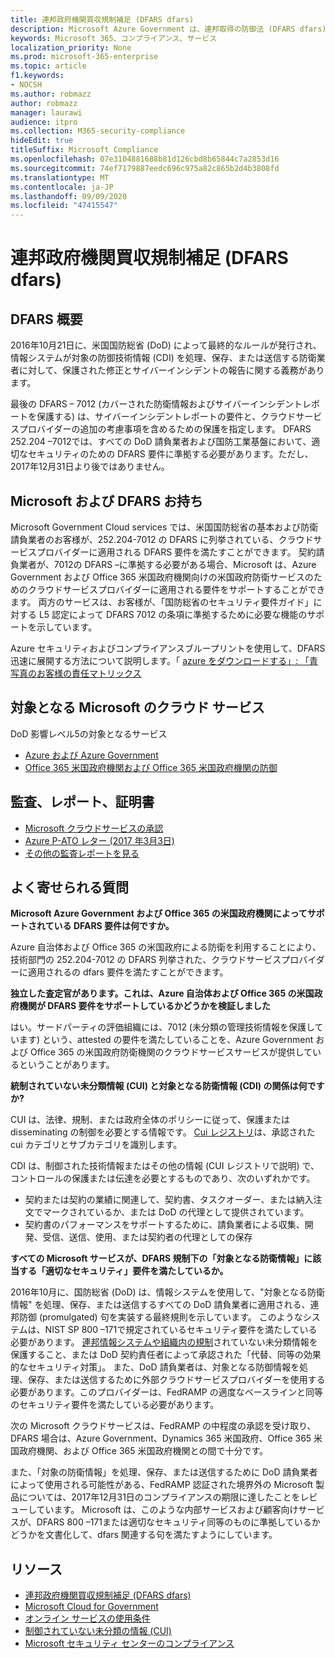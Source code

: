 ```yaml
---
title: 連邦政府機関買収規制補足 (DFARS dfars)
description: Microsoft Azure Government は、連邦取得の防御法 (DFARS dfars) の要件をサポートしています。
keywords: Microsoft 365、コンプライアンス、サービス
localization_priority: None
ms.prod: microsoft-365-enterprise
ms.topic: article
f1.keywords:
- NOCSH
ms.author: robmazz
author: robmazz
manager: laurawi
audience: itpro
ms.collection: M365-security-compliance
hideEdit: true
titleSuffix: Microsoft Compliance
ms.openlocfilehash: 07e3104881688b81d126cbd8b65844c7a2853d16
ms.sourcegitcommit: 74ef7179887eedc696c975a82c865b2d4b3808fd
ms.translationtype: MT
ms.contentlocale: ja-JP
ms.lasthandoff: 09/09/2020
ms.locfileid: "47415547"
---
```

# <a name="defense-federal-acquisition-regulation-supplement-dfars"></a>連邦政府機関買収規制補足 (DFARS dfars)

## <a name="dfars-overview"></a>DFARS 概要

2016年10月21日に、米国国防総省 (DoD) によって最終的なルールが発行され、情報システムが対象の防御技術情報 (CDI) を処理、保存、または送信する防衛業者に対して、保護された修正とサイバーインシデントの報告に関する義務があります。  
  
最後の DFARS – 7012 (カバーされた防衛情報およびサイバーインシデントレポートを保護する) は、サイバーインシデントレポートの要件と、クラウドサービスプロバイダーの追加の考慮事項を含めるための保護を指定します。 DFARS 252.204 –7012では、すべての DoD 請負業者および国防工業基盤において、適切なセキュリティのための DFARS 要件に準拠する必要があります。ただし、2017年12月31日より後ではありません。

## <a name="microsoft-and-dfars"></a>Microsoft および DFARS お持ち

Microsoft Government Cloud services では、米国国防総省の基本および防衛請負業者のお客様が、252.204-7012 の DFARS に列挙されている、クラウドサービスプロバイダーに適用される DFARS 要件を満たすことができます。 契約請負業者が、7012の DFARS –に準拠する必要がある場合、Microsoft は、Azure Government および Office 365 米国政府機関向けの米国政府防衛サービスのためのクラウドサービスプロバイダーに適用される要件をサポートすることができます。 両方のサービスは、お客様が、「国防総省のセキュリティ要件ガイド」に対する L5 認定によって DFARS 7012 の条項に準拠するために必要な機能のサポートを示しています。  
  
Azure セキュリティおよびコンプライアンスブループリントを使用して、DFARS 迅速に展開する方法について説明します。「 [azure をダウンロードする」: 「青写真のお客様の責任マトリックス](https://servicetrust.microsoft.com/ViewPage/Blueprint?command=Download&downloadType=Document&downloadId=7ed1b47c-b180-4323-9aec-21712d54b167&docTab=fc060920-cdb8-11e7-bacf-0bf52b09d912_DoD_Blueprint)

## <a name="microsoft-in-scope-cloud-services"></a>対象となる Microsoft のクラウド サービス

DoD 影響レベル5の対象となるサービス

- [Azure および Azure Government](https://aka.ms/AzureCompliance)
- [Office 365 米国政府機関および Office 365 米国政府機関の防御](https://go.microsoft.com/fwlink/p/?LinkID=2077751)

## <a name="audits-reports-and-certificates"></a>監査、レポート、証明書

- [Microsoft クラウドサービスの承認](https://marketplace.fedramp.gov/index.html#/products?status=Compliant&sort=productName)
- [Azure P-ATO レター (2017 年3月3日)](https://servicetrust.microsoft.com/ViewPage/MSComplianceGuide?command=Download&downloadType=Document&downloadId=94ff5b42-4077-4612-8cf7-3194ded323dc&docTab=4ce99610-c9c0-11e7-8c2c-f908a777fa4d_GRC_Assessment_Reports)
- [その他の監査レポートを見る](https://aka.ms/auditreports)

## <a name="frequently-asked-questions"></a>よく寄せられる質問

**Microsoft Azure Government および Office 365 の米国政府機関によってサポートされている DFARS 要件は何ですか。**

Azure 自治体および Office 365 の米国政府による防衛を利用することにより、技術部門の 252.204-7012 の DFARS 列挙された、クラウドサービスプロバイダーに適用されるの dfars 要件を満たすことができます。

**独立した査定官があります。これは、Azure 自治体および Office 365 の米国政府機関が DFARS 要件をサポートしているかどうかを検証しました**

はい。サードパーティの評価組織には、7012 (未分類の管理技術情報を保護しています) という、attested の要件を満たしていることを、Azure Government および Office 365 の米国政府防衛機関のクラウドサービスサービスが提供しているということがあります。

**統制されていない未分類情報 (CUI) と対象となる防衛情報 (CDI) の関係は何ですか?**

CUI は、法律、規制、または政府全体のポリシーに従って、保護または disseminating の制御を必要とする情報です。 [Cui レジストリ](https://www.archives.gov/cui/registry/category-list.html)は、承認された cui カテゴリとサブカテゴリを識別します。

CDI は、制御された技術情報またはその他の情報 (CUI レジストリで説明) で、コントロールの保護または伝達を必要とするものであり、次のいずれかです。

- 契約または契約の業績に関連して、契約書、タスクオーダー、または納入注文でマークされているか、または DoD の代理として提供されています。
- 契約書のパフォーマンスをサポートするために、請負業者による収集、開発、受信、送信、使用、または契約者の代理としての保存

**すべての Microsoft サービスが、DFARS 規制下の「対象となる防衛情報」に該当する「適切なセキュリティ」要件を満たしているか。**

2016年10月に、国防総省 (DoD) は、情報システムを使用して、"対象となる防衛情報" を処理、保存、または送信するすべての DoD 請負業者に適用される、連邦防御 (promulgated) 句を実装する最終規則を示しています。 このようなシステムは、NIST SP 800 –171で規定されているセキュリティ要件を満たしている必要があります。 [連邦情報システムや組織内の規制](https://nvlpubs.nist.gov/nistpubs/SpecialPublications/NIST.SP.800-171.pdf)されていない未分類情報を保護すること、または DoD 契約責任者によって承認された「代替、同等の効果的なセキュリティ対策」。 また、DoD 請負業者は、対象となる防御情報を処理、保存、または送信するために外部クラウドサービスプロバイダーを使用する必要があります。このプロバイダーは、FedRAMP の適度なベースラインと同等のセキュリティ要件を満たしている必要があります。

次の Microsoft クラウドサービスは、FedRAMP の中程度の承認を受け取り、DFARS 場合は、Azure Government、Dynamics 365 米国政府、Office 365 米国政府機関、および Office 365 米国政府機関との間で十分です。

また、「対象の防衛情報」を処理、保存、または送信するために DoD 請負業者によって使用される可能性がある、FedRAMP 認証された境界外の Microsoft 製品については、2017年12月31日のコンプライアンスの期限に達したことをレビューしています。 Microsoft は、このような内部サービスおよび顧客向けサービスが、DFARS 800 –171または適切なセキュリティ同等のものに準拠しているかどうかを文書化して、dfars 関連する句を満たすようにしています。

## <a name="resources"></a>リソース

- [連邦政府機関買収規制補足 (DFARS dfars)](https://www.acq.osd.mil/dpap/dars/dfarspgi/current/index.html)
- [Microsoft Cloud for Government](https://enterprise.microsoft.com/industries/government/start-your-microsoft-cloud-for-government-trial-today)
- [オンライン サービスの使用条件](https://www.microsoftvolumelicensing.com/DocumentSearch.aspx?Mode=3&DocumentTypeId=31)
- [制御されていない未分類の情報 (CUI)](https://www.archives.gov/cui/registry/category-list)
- [Microsoft セキュリティ センターのコンプライアンス](https://www.microsoft.com/trust-center/compliance/compliance-overview)

